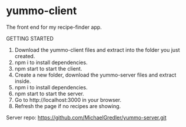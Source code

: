 # yummo-client
 The front end for my recipe-finder app.

GETTING STARTED

1. Download the yummo-client files and extract into the folder you just created.
2. npm i to install dependencies.
3. npm start to start the client.
4. Create a new folder, download the yummo-server files and extract inside.
5. npm i to install dependencies.
6. npm start to start the server.
7. Go to http://localhost:3000 in your browser.
8. Refresh the page if no recipes are showing.

Server repo:
https://github.com/MichaelGredler/yummo-server.git

